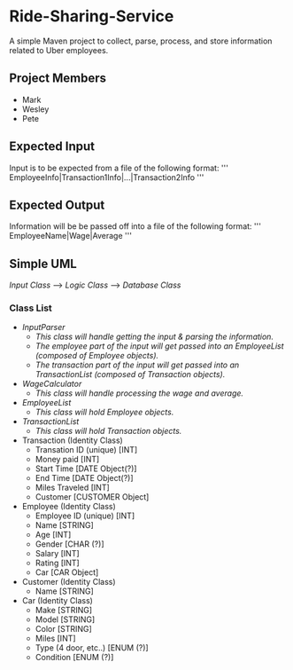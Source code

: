 # Ride-Sharing-Service
A simple Maven project to collect, parse, process, and store information related to Uber employees.

## Project Members
* Mark
* Wesley
* Pete

## Expected Input
Input is to be expected from a file of the following format:
'''
EmployeeInfo|Transaction1Info|...|Transaction2Info
'''

## Expected Output
Information will be be passed off into a file of the following format:
'''
EmployeeName|Wage|Average
'''

## Simple UML
_Input Class_ --> _Logic Class_ --> _Database Class_

### Class List
* _InputParser_
    * _This class will handle getting the input & parsing the information._
    * _The employee part of the input will get passed into an EmployeeList (composed of Employee objects)._
    * _The transaction part of the input will get passed into an TransactionList (composed of Transaction objects)._
* _WageCalculator_
    * _This class will handle processing the wage and average._
* _EmployeeList_
    * _This class will hold Employee objects._
* _TransactionList_
    * _This class will hold Transaction objects._
* Transaction (Identity Class)
    * Transation ID (unique) [INT]
    * Money paid [INT]
    * Start Time [DATE Object(?)]
    * End Time [DATE Object(?)]
    * Miles Traveled [INT]
    * Customer [CUSTOMER Object]
* Employee (Identity Class)
    * Employee ID (unique) [INT]
    * Name [STRING]
    * Age [INT]
    * Gender [CHAR (?)]
    * Salary [INT]
    * Rating [INT]
    * Car [CAR Object]
* Customer (Identity Class)
    * Name [STRING]
* Car (Identity Class)
    * Make [STRING]
    * Model [STRING]
    * Color [STRING]
    * Miles [INT]
    * Type (4 door, etc..) [ENUM (?)]
    * Condition [ENUM (?)]
